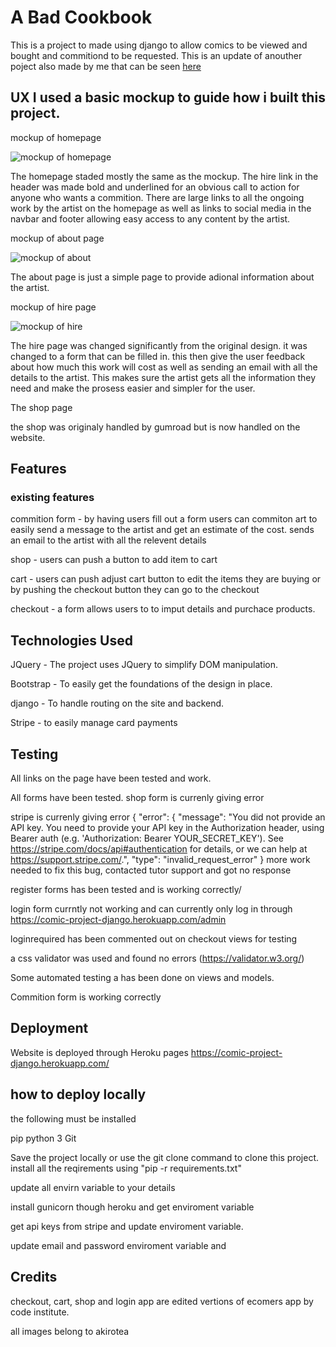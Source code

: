 # A Bad Cookbook

This is a project to made using django to allow comics to be viewed and bought and commitiond to be requested.
This is an update of anouther poject also made by me that can be seen [here](http://akiroteacomics.com/)

## UX I used a basic mockup to guide how i built this project.

mockup of homepage 

![mockup of homepage ](https://imgur.com/ZMJppAu)

The homepage staded mostly the same as the mockup. The hire link in the header was made bold and underlined for an obvious call to action for anyone who wants a commition.
There are large links to all the ongoing work by the artist on the homepage as well as links to social media in the navbar and footer allowing easy access to any content by the artist. 

mockup of about page

![mockup of about ](https://imgur.com/q2LbbPq)

The about page is just a simple page to provide adional information about the artist.

mockup of hire page

![mockup of hire ](https://imgur.com/kHwu3kX)

The hire page was changed significantly from the original design. it was changed to a form that can be filled
in. this then give the user feedback about how much this work will cost as well as sending an email with all the details 
to the artist. This makes sure the artist gets all the information they need and make the prosess easier and
simpler for the user.

The shop page

the shop was originaly handled by gumroad but is now handled on the website. 

## Features

### existing features

commition form - by having users fill out a form users can commiton art to easily send a message to the artist and get an estimate of the cost. sends an email to the artist with all the relevent details

shop - users can push a button to add item to cart

cart - users can push adjust cart button to edit the items they are buying or by pushing the checkout button they can go to the checkout

checkout - a form allows users to to imput details and purchace products.




## Technologies Used

JQuery - The project uses JQuery to simplify DOM manipulation.

Bootstrap - To easily get the foundations of the design in place.

django - To handle routing on the site and backend.

Stripe - to easily manage card payments


## Testing

All links on the page have been tested and work.

All forms have been tested. shop form is currenly giving error 

stripe is currenly giving error {
"error": {
"message": "You did not provide an API key. You need to provide your API key in the Authorization header, using Bearer auth (e.g. 'Authorization: Bearer YOUR_SECRET_KEY'). See https://stripe.com/docs/api#authentication for details, or we can help at https://support.stripe.com/.",
"type": "invalid_request_error"
}
more work needed to fix this bug, contacted tutor support and got no response

register forms has been tested and is working correctly/

login form currntly not working and can currently only log in through https://comic-project-django.herokuapp.com/admin

loginrequired has been commented out on checkout views for testing

a css validator was used and found no errors (https://validator.w3.org/)

Some automated testing a has been done on views and models. 

Commition form is working correctly


## Deployment

Website is deployed through Heroku pages https://comic-project-django.herokuapp.com/

## how to deploy locally

the following must be installed

pip python 3 Git

Save the project locally or use the git clone command to clone this project. install all the reqirements using "pip -r requirements.txt"

update all envirn variable to your details

install gunicorn though heroku and get enviroment variable

get api keys from stripe and update enviroment variable. 

update email and password enviroment variable and 

## Credits

checkout, cart, shop and login app are edited vertions of ecomers app by code institute.
 
all images belong to akirotea 
